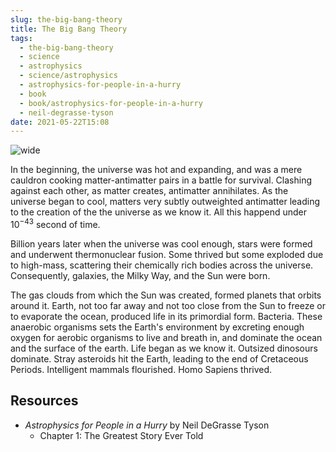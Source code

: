 ```yaml
---
slug: the-big-bang-theory
title: The Big Bang Theory
tags:
  - the-big-bang-theory
  - science
  - astrophysics
  - science/astrophysics
  - astrophysics-for-people-in-a-hurry
  - book
  - book/astrophysics-for-people-in-a-hurry
  - neil-degrasse-tyson
date: 2021-05-22T15:08
---
```



![wide](https://www.publicdomainpictures.net/pictures/380000/nahled/big-bang-theory-1607444724TIM.jpg "image from Public Domain Pictures (cc)")

In the beginning, the universe was hot and expanding, and was a mere cauldron
cooking matter-antimatter pairs in a battle for survival. Clashing against each
other, as matter creates, antimatter annihilates. As the universe began to
cool, matters very subtly outweighted antimatter leading to the creation of the
the universe as we know it. All this happend under $10^{-43}$ second of time.

Billion years later when the universe was cool enough, stars were formed and
underwent thermonuclear fusion. Some thrived but some exploded due to high-mass,
scattering their chemically rich bodies across the universe. Consequently,
galaxies, the Milky Way, and the Sun were born.

The gas clouds from which the Sun was created, formed planets that orbits around
it. Earth, not too far away and not too close from the Sun to freeze or to
evaporate the ocean, produced life in its primordial form. Bacteria. These
anaerobic organisms sets the Earth's environment by excreting enough oxygen for
aerobic organisms to live and breath in, and dominate the ocean and the surface
of the earth. Life began as we know it. Outsized dinosours dominate. Stray
asteroids hit the Earth, leading to the end of Cretaceous Periods. Intelligent
mammals flourished. Homo Sapiens thrived.

<div class="ui section divider"></div>
<section id="socialMediaLinks"></section>

## Resources

- _Astrophysics for People in a Hurry_ by Neil DeGrasse Tyson
  - Chapter 1: The Greatest Story Ever Told
